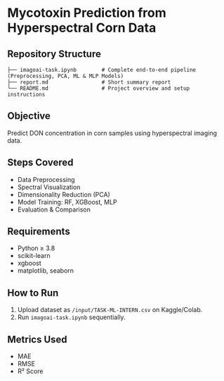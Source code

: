 # Mycotoxin Prediction from Hyperspectral Corn Data

## Repository Structure
```
├── imagoai-task.ipynb        # Complete end-to-end pipeline (Preprocessing, PCA, ML & MLP Models)
├── report.md                 # Short summary report
└── README.md                 # Project overview and setup instructions
```

## Objective
Predict DON concentration in corn samples using hyperspectral imaging data.

## Steps Covered
- Data Preprocessing
- Spectral Visualization
- Dimensionality Reduction (PCA)
- Model Training: RF, XGBoost, MLP
- Evaluation & Comparison

## Requirements
- Python ≥ 3.8
- scikit-learn
- xgboost
- matplotlib, seaborn

## How to Run
1. Upload dataset as `/input/TASK-ML-INTERN.csv` on Kaggle/Colab.
2. Run `imagoai-task.ipynb` sequentially.

## Metrics Used
- MAE
- RMSE
- R² Score
